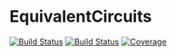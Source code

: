 # EquivalentCircuits

[![Build Status](https://travis-ci.com/MaximeVH/EquivalentCircuits.jl.svg?branch=master)](https://travis-ci.com/MaximeVH/EquivalentCircuits.jl)
[![Build Status](https://ci.appveyor.com/api/projects/status/github/MaximeVH/EquivalentCircuits.jl?svg=true)](https://ci.appveyor.com/project/MaximeVH/EquivalentCircuits-jl)
[![Coverage](https://coveralls.io/repos/github/MaximeVH/EquivalentCircuits.jl/badge.svg?branch=master)](https://coveralls.io/github/MaximeVH/EquivalentCircuits.jl?branch=master)
